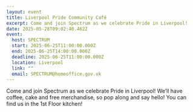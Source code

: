 ```yaml
---
layout: event
title: Liverpool Pride Community Café
excerpt: Come and join Spectrum as we celebrate Pride in Liverpool!
date: 2025-05-28T09:02:40.462Z
event:
  host: SPECTRUM
  start: 2025-06-25T11:00:00.000Z
  end: 2025-06-25T14:00:00.000Z
  deadline: 2025-06-25T11:00:00.000Z
  location: Liverpool
  link: ""
  email: SPECTRUM@homeoffice.gov.uk
---
```

Come and join Spectrum as we celebrate Pride in Liverpool! We’ll have coffee, cake and free merchandise, so pop along and say hello! You can find us in the 1st Floor kitchen!